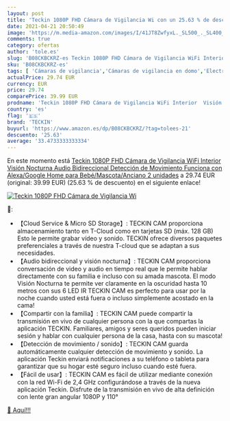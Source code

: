```yaml
---
layout: post
title: 'Teckin 1080P FHD Cámara de Vigilancia Wi con un 25.63 % de descuento'
date: 2021-04-21 20:50:49
image: 'https://m.media-amazon.com/images/I/41JT8ZwfyxL._SL500_._SL400_.jpg'
comments: true
category: ofertas
author: 'tole.es'
slug: 'B08CKBCKRZ-es Teckin 1080P FHD Cámara de Vigilancia WiFi Interior Visión...'
sku: 'B08CKBCKRZ-es'
tags: [ 'Cámaras de vigilancia','Cámaras de vigilancia en domo','Electrónica','Fotografía y videocámaras','google','home','teckin', ]
actualPrice: 29.74 EUR
currency: EUR
price: 29.74
comparePrice: 39.99 EUR
prodname: 'Teckin 1080P FHD Cámara de Vigilancia WiFi Interior  Visión Nocturna  Audio Bidireccional  Detección de Movimiento  Funciona con Alexa/Google Home  para Bebé/Mascota/Anciano  2 unidades'
country: 'es'
flag: '🇪🇸'
brand: 'TECKIN'
buyurl: 'https://www.amazon.es/dp/B08CKBCKRZ/?tag=tolees-21'
descuento: '25.63'
average: '33.4733333333334'
---
```


En este momento está [Teckin 1080P FHD Cámara de Vigilancia WiFi Interior  Visión Nocturna  Audio Bidireccional  Detección de Movimiento  Funciona con Alexa/Google Home  para Bebé/Mascota/Anciano  2 unidades](https://www.amazon.es/dp/B08CKBCKRZ/?tag=tolees-21) a 29.74 EUR (original: 39.99 EUR) (25.63 %  de descuento) en el siguiente enlace!

[![Teckin 1080P FHD Cámara de Vigilancia Wi](https://m.media-amazon.com/images/I/41JT8ZwfyxL._SL500_._SL400_.jpg)](https://www.amazon.es/dp/B08CKBCKRZ/?tag=tolees-21)

🔎:

- 【Cloud Service & Micro SD Storage】: TECKIN CAM proporciona almacenamiento tanto en T-Cloud como en tarjetas SD (máx. 128 GB) Esto le permite grabar vídeo y sonido. TECKIN ofrece diversos paquetes preferenciales a través de nuestra T-cloud que se adaptan a sus necesidades.
- 【Audio bidireccional y visión nocturna】: TECKIN CAM proporciona conversación de video y audio en tiempo real que le permite hablar directamente con su familia e incluso con su amada mascota. El modo Visión Nocturna te permite ver claramente en la oscuridad hasta 10 metros con sus 6 LED IR TECKIN CAM es perfecto para usar por la noche cuando usted está fuera o incluso simplemente acostado en la cama!
- 【Compartir con la familia】: TECKIN CAM puede compartir la transmisión en vivo de cualquier persona con la que compartas la aplicación TECKIN. Familiares, amigos y seres queridos pueden iniciar sesión y hablar con cualquier persona de la casa, hasta con su mascota!
- 【Detección de movimiento / sonido】: TECKIN CAM guarda automáticamente cualquier detección de movimiento y sonido. La aplicación Teckin enviará notificaciones a su teléfono o tableta para garantizar que su hogar esté seguro incluso cuando esté fuera.
- 【Fácil de usar】: TECKIN CAM es fácil de utilizar mediante conexión con la red Wi-Fi de 2,4 GHz configurándose a través de la nueva aplicación Teckin. Disfrute de la transmisión en vivo de alta definición con lente gran angular 1080P y 110°

[🛒 Aquí!!!](https://www.amazon.es/dp/B08CKBCKRZ/?tag=tolees-21)
